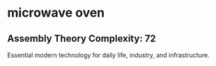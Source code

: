 # microwave oven

## Assembly Theory Complexity: 72
Essential modern technology for daily life, industry, and infrastructure.

